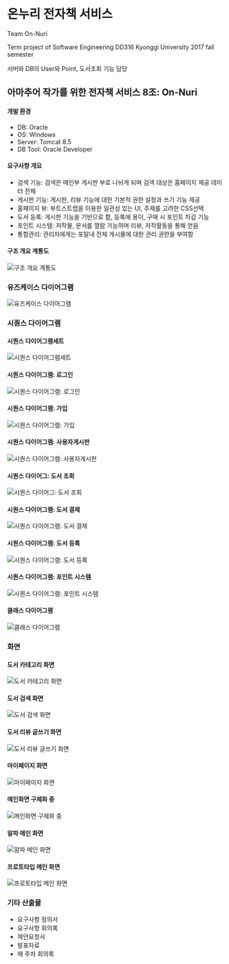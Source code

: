 # 온누리 전자책 서비스

Team On-Nuri

Term project of Software Engineering DD316 Kyonggi University 2017 fall semester

서버와 DB의 User와 Point, 도서조회 기능 담당

## 아마추어 작가를 위한 전자책 서비스 8조: On-Nuri

#### 개발 환경
- DB: Oracle
- OS: Windows
- Server: Tomcat 8.5
- DB Tool: Oracle Developer

#### 요구사항 개요
- 검색 기능: 검색은 메인부 게시판 부로 나뉘게 되며 검색 대상은 홈페이지 제공 데이터 전체
- 게시판 기능: 게시판, 리뷰 기능에 대한 기본적 권한 설정과 쓰기 기능 제공
- 홈페이지 뷰: 부트스트랩을 이용한 일관성 있는 UI, 주제를 고려한 CSS선택
- 도서 등록: 게시판 기능을 기반으로 함, 등록에 용이, 구매 시 포인트 차감 기능 
- 포인트 시스템: 저작물, 문서를 열람 가능하며 리뷰, 저작활동을 통해 얻음
- 통합관리: 관리자에게는 포탈내 전체 게시물에 대한 관리 권한을 부여함

#### 구조 개요 계통도

![구조 개요 계통도](./images/system_chart.png)

### 유즈케이스 다이어그램

![유즈케이스 다이어그램](./images/usecase.png)

### 시퀀스 다이어그램

#### 시퀀스 다이어그램세트
![시퀀스 다이어그램세트](./images/sequence_diagram_set.png)
#### 시퀀스 다이어그램: 로그인
![시퀀스 다이어그램: 로그인](./images/sequence_diagram_login.png)
#### 시퀀스 다이어그램: 가입
![시퀀스 다이어그램: 가입](./images/sequence_diagram_join.jpg)
#### 시퀀스 다이어그램: 사용자게시판
![시퀀스 다이어그램: 사용자게시판](./images/sequence_diagram_userboard.png)
#### 시퀀스 다이어그: 도서 조회
![시퀀스 다이어그: 도서 조회](./images/sequence_diagram_book_list.png)
#### 시퀀스 다이어그램: 도서 결제
![시퀀스 다이어그램: 도서 결제](./images/sequence_diagram_book_charge.png)
#### 시퀀스 다이어그램: 도서 등록
![시퀀스 다이어그램: 도서 등록](./images/sequence_diagram_book_upload.png)
#### 시퀀스 다이어그램: 포인트 시스템
![시퀀스 다이어그램: 포인트 시스템](./images/sequence_diagram_point_system.png)
#### 클래스 다이어그램
![클래스 다이어그램](./images/class_diagram.png)

### 화면

#### 도서 카테고리 화면
![도서 카테고리 화면](./images/view_book_category.png)
#### 도서 검색 화면
![도서 검색 화면](./images/view_book_search.png)
#### 도서 리뷰 글쓰기 화면
![도서 리뷰 글쓰기 화면](./images/view_review.png)
#### 마이페이지 화면
![마이페이지 화면](./images/view_mypage.png)
#### 메인화면 구체화 중
![메인화면 구체화 중](./images/chart_main_developing.png)
#### 알파 메인 화면
![알파 메인 화면](./images/alpha_main.png)
#### 프로토타입 메인 화면
![프로토타입 메인 화면](./images/prototype_main.png)

### 기타 산출물

- 요구사항 정의서
- 요구사항 회의록
- 제안요청서
- 발표자료
- 매 주차 회의록
